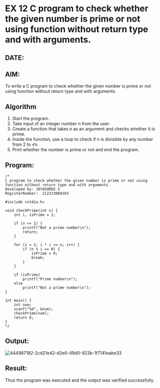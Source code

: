 # EX 12 C program to check whether the given number is prime or not using function without return type and with arguments.
## DATE:
## AIM:
To write a C program to check whether the given number is prime or not using function without return type and with arguments.

## Algorithm
1. Start the program.
2. Take input of an integer number n from the user.
3. Create a function that takes n as an argument and checks whether it is prime.
4. Inside the function, use a loop to check if n is divisible by any number from 2 to √n.
5. Print whether the number is prime or not and end the program.

## Program:
```
/*
C program to check whether the given number is prime or not using function without return type and with arguments.
Developed by: JAYASHREE S
RegisterNumber:  212223060103

#include <stdio.h>

void checkPrime(int n) {
    int i, isPrime = 1;

    if (n <= 1) {
        printf("Not a prime number\n");
        return;
    }

    for (i = 2; i * i <= n; i++) {
        if (n % i == 0) {
            isPrime = 0;
            break;
        }
    }

    if (isPrime)
        printf("Prime number\n");
    else
        printf("Not a prime number\n");
}

int main() {
    int num;
    scanf("%d", &num);
    checkPrime(num);
    return 0;
}
*/
```

## Output:
![444987182-2cd21e42-d2e0-49d0-923b-1f7141eabe33](https://github.com/user-attachments/assets/cb9f4b93-c2a5-4778-a4cc-2b5168f67890)



## Result:
Thus the program was executed and the output was verified successfully.
